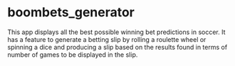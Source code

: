 # boombets_generator
This app displays all the best possible winning bet predictions in soccer. It has a feature to generate a betting slip by rolling a roulette wheel or spinning a dice and producing a slip based on the results found in terms of number of games to be displayed in the slip.
